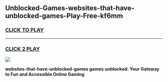 
## Unblocked-Games-websites-that-have-unblocked-games-Play-Free-kf6mm
<h3>
<a href="https://premium76.site?title=websites-that-have-unblocked-games&ref=22A">CLICK TO PLAY</a></h3>
<hr>

<h3>
<a href="https://premium76.site?title=websites-that-have-unblocked-games&ref=22A">CLICK 2 PLAY</a>
  
</h3>

<a href="https://premium76.site?title=websites-that-have-unblocked-games&ref=22A"><img src="https://clearcache.store/games.png"></a>


**websites-that-have-unblocked-games games unblocked: Your Gateway to Fun and Accessible Online Gaming**
